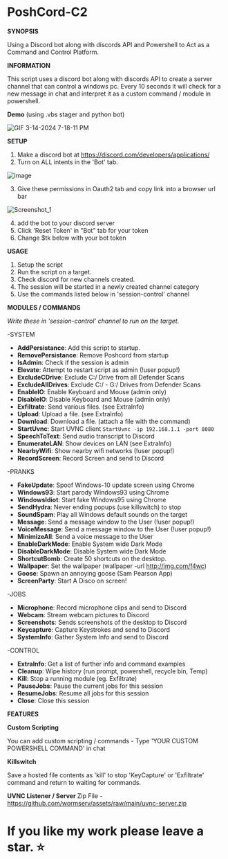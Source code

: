 # PoshCord-C2

**SYNOPSIS**

Using a Discord bot along with discords API and Powershell to Act as a Command and Control Platform.

**INFORMATION**

This script uses a discord bot along with discords API to create a server channel that can control a windows pc.
Every 10 seconds it will check for a new message in chat and interpret it as a custom command / module in powershell.

**Demo** (using .vbs stager and python bot)

![GIF 3-14-2024 7-18-11 PM](https://github.com/beigeworm/PoshCord-C2/assets/93350544/d1805cf3-f850-45c1-b4d2-c342cc17ecdb)

**SETUP**
1. Make a discord bot at https://discord.com/developers/applications/
2. Turn on ALL intents in the 'Bot' tab.

![image](https://github.com/beigeworm/PoshCord-C2/assets/93350544/f4b381b1-9217-4469-90de-e913681aecd6)

3. Give these permissions in Oauth2 tab and copy link into a browser url bar

![Screenshot_1](https://github.com/beigeworm/PoshCord-C2/assets/93350544/1c944403-b4b0-4730-bc53-c958f4082ef9)

4. add the bot to your discord server
5. Click 'Reset Token' in "Bot" tab for your token
6. Change $tk below with your bot token

**USAGE**
1. Setup the script
2. Run the script on a target.
3. Check discord for new channels created.
5. The session will be started in a newly created channel category 
6. Use the commands listed below in 'session-control' channel

**MODULES / COMMANDS**

*Write these in 'session-control' channel to run on the target.*

-SYSTEM
- **AddPersistance**: Add this script to startup.
- **RemovePersistance**: Remove Poshcord from startup
- **IsAdmin**: Check if the session is admin
- **Elevate**: Attempt to restart script as admin (!user popup!)
- **ExcludeCDrive**: Exclude C:/ Drive from all Defender Scans
- **ExcludeAllDrives**: Exclude C:/ - G:/ Drives from Defender Scans
- **EnableIO**: Enable Keyboard and Mouse (admin only)
- **DisableIO**: Disable Keyboard and Mouse (admin only)
- **Exfiltrate**: Send various files. (see ExtraInfo)
- **Upload**: Upload a file. (see ExtraInfo)
- **Download**: Download a file. (attach a file with the command)
- **StartUvnc**: Start UVNC client `StartUvnc -ip 192.168.1.1 -port 8080`
- **SpeechToText**: Send audio transcript to Discord
- **EnumerateLAN**: Show devices on LAN (see ExtraInfo)
- **NearbyWifi**: Show nearby wifi networks (!user popup!)
- **RecordScreen**: Record Screen and send to Discord

-PRANKS
- **FakeUpdate**: Spoof Windows-10 update screen using Chrome
- **Windows93**: Start parody Windows93 using Chrome
- **WindowsIdiot**: Start fake Windows95 using Chrome
- **SendHydra**: Never ending popups (use killswitch) to stop
- **SoundSpam**: Play all Windows default sounds on the target
- **Message**: Send a message window to the User (!user popup!)
- **VoiceMessage**: Send a message window to the User (!user popup!)
- **MinimizeAll**: Send a voice message to the User
- **EnableDarkMode**: Enable System wide Dark Mode
- **DisableDarkMode**: Disable System wide Dark Mode
- **ShortcutBomb**: Create 50 shortcuts on the desktop.
- **Wallpaper**: Set the wallpaper (wallpaper -url http://img.com/f4wc)
- **Goose**: Spawn an annoying goose (Sam Pearson App)
- **ScreenParty**: Start A Disco on screen!
  
-JOBS
- **Microphone**: Record microphone clips and send to Discord
- **Webcam**: Stream webcam pictures to Discord
- **Screenshots**: Sends screenshots of the desktop to Discord
- **Keycapture**: Capture Keystrokes and send to Discord
- **SystemInfo**: Gather System Info and send to Discord

-CONTROL
- **ExtraInfo**: Get a list of further info and command examples
- **Cleanup**: Wipe history (run prompt, powershell, recycle bin, Temp)
- **Kill**: Stop a running module (eg. Exfiltrate)
- **PauseJobs**: Pause the current jobs for this session
- **ResumeJobs**: Resume all jobs for this session
- **Close**: Close this session

**FEATURES**

**Custom Scripting**

You can add custom scripting / commands - Type 'YOUR CUSTOM POWERSHELL COMMAND' in chat

**Killswitch**

Save a hosted file contents as 'kill' to stop 'KeyCapture' or 'Exfiltrate' command and return to waiting for commands.

**UVNC Listener / Server**
Zip File - https://github.com/wormserv/assets/raw/main/uvnc-server.zip



# If you like my work please leave a star. ⭐
